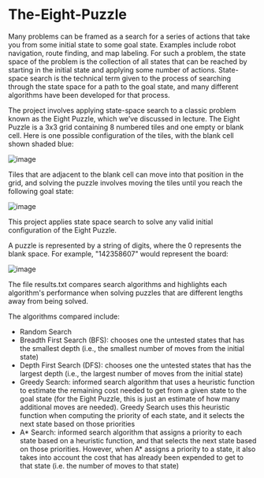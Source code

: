 # The-Eight-Puzzle

Many problems can be framed as a search for a series of actions that take you from some initial state to some goal state. Examples include robot navigation, route finding, and map labeling. For such a problem, the state space of the problem is the collection of all states that can be reached by starting in the initial state and applying some number of actions. State-space search is the technical term given to the process of searching through the state space for a path to the goal state, and many different algorithms have been developed for that process.

The project involves applying state-space search to a classic problem known as the Eight Puzzle, which we’ve discussed in lecture. The Eight Puzzle is a 3x3 grid containing 8 numbered tiles and one empty or blank cell. 
Here is one possible configuration of the tiles, with the blank cell shown shaded blue:

![image](https://user-images.githubusercontent.com/50706134/194730803-c38c069d-5c6a-4820-baf7-fe333d4b5c2d.png)

Tiles that are adjacent to the blank cell can move into that position in the grid, and solving the puzzle involves moving the tiles until you reach the following goal state:

![image](https://user-images.githubusercontent.com/50706134/194730818-b266c3b2-194d-41e1-a1d3-1ce9dce381db.png)

This project applies state space search to solve any valid initial configuration of the Eight Puzzle.

A puzzle is represented by a string of digits, where the 0 represents the blank space. For example, "142358607" would represent the board:

![image](https://user-images.githubusercontent.com/50706134/194731223-77ec200a-763d-4d3e-9e76-3a9f29c17a78.png)

The file results.txt compares search algorithms and highlights each algorithm's performance when solving puzzles that are different lengths away from being solved.

The algorithms compared include:
- Random Search
- Breadth First Search (BFS): chooses one the untested states that has the smallest depth (i.e., the smallest number of moves from the initial state)
- Depth First Search (DFS): chooses one the untested states that has the largest depth (i.e., the largest number of moves from the initial state)
- Greedy Search: informed search algorithm that uses a heuristic function to estimate the remaining cost needed to get from a given state to the goal state (for the Eight Puzzle, this is just an estimate of how many additional moves are needed). Greedy Search uses this heuristic function when computing the priority of each state, and it selects the next state based on those priorities
- A* Search: informed search algorithm that assigns a priority to each state based on a heuristic function, and that selects the next state based on those priorities. However, when A* assigns a priority to a state, it also takes into account the cost that has already been expended to get to that state (i.e. the number of moves to that state)


